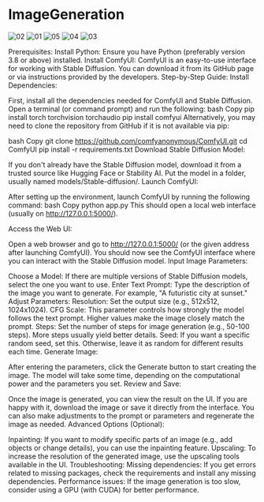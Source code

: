 # ImageGeneration
![02](https://github.com/user-attachments/assets/4affbbdc-faf2-4083-bc05-f389f63333ae)
![01](https://github.com/user-attachments/assets/bae3e5b1-95b5-43ef-911d-698dadf07e3b)
![05](https://github.com/user-attachments/assets/8c147f78-0255-4798-8d45-557e49ed3186)
![04](https://github.com/user-attachments/assets/8da987fd-3907-4a3e-be2a-3465eea53ae0)
![03](https://github.com/user-attachments/assets/844576f3-5afe-4341-a1ca-9a3987bb2708)


Prerequisites:
Install Python: Ensure you have Python (preferably version 3.8 or above) installed.
Install ComfyUI: ComfyUI is an easy-to-use interface for working with Stable Diffusion. You can download it from its GitHub page or via instructions provided by the developers.
Step-by-Step Guide:
Install Dependencies:

First, install all the dependencies needed for ComfyUI and Stable Diffusion.
Open a terminal (or command prompt) and run the following:
bash
Copy
pip install torch torchvision torchaudio
pip install comfyui
Alternatively, you may need to clone the repository from GitHub if it is not available via pip:

bash
Copy
git clone https://github.com/comfyanonymous/ComfyUI.git
cd ComfyUI
pip install -r requirements.txt
Download Stable Diffusion Model:

If you don't already have the Stable Diffusion model, download it from a trusted source like Hugging Face or Stability AI.
Put the model in a folder, usually named models/Stable-diffusion/.
Launch ComfyUI:

After setting up the environment, launch ComfyUI by running the following command:
bash
Copy
python app.py
This should open a local web interface (usually on http://127.0.0.1:5000/).

Access the Web UI:

Open a web browser and go to http://127.0.0.1:5000/ (or the given address after launching ComfyUI).
You should now see the ComfyUI interface where you can interact with the Stable Diffusion model.
Input Image Parameters:

Choose a Model: If there are multiple versions of Stable Diffusion models, select the one you want to use.
Enter Text Prompt: Type the description of the image you want to generate. For example, "A futuristic city at sunset."
Adjust Parameters:
Resolution: Set the output size (e.g., 512x512, 1024x1024).
CFG Scale: This parameter controls how strongly the model follows the text prompt. Higher values make the image closely match the prompt.
Steps: Set the number of steps for image generation (e.g., 50-100 steps). More steps usually yield better details.
Seed: If you want a specific random seed, set this. Otherwise, leave it as random for different results each time.
Generate Image:

After entering the parameters, click the Generate button to start creating the image.
The model will take some time, depending on the computational power and the parameters you set.
Review and Save:

Once the image is generated, you can view the result on the UI.
If you are happy with it, download the image or save it directly from the interface.
You can also make adjustments to the prompt or parameters and regenerate the image as needed.
Advanced Options (Optional):

Inpainting: If you want to modify specific parts of an image (e.g., add objects or change details), you can use the inpainting feature.
Upscaling: To increase the resolution of the generated image, use the upscaling tools available in the UI.
Troubleshooting:
Missing dependencies: If you get errors related to missing packages, check the requirements and install any missing dependencies.
Performance issues: If the image generation is too slow, consider using a GPU (with CUDA) for better performance.
